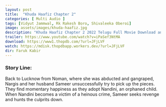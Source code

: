 ```yaml
---
layout: post
title:  "Khuda Haafiz Chapter 2"
categories: [ Multi Audio ]
tags: [Vidyut Jammwal, Rk Rakesh Boro, Shivaleeka Oberoi]
image: assets/images/khuda-haafiz.jpg
description: "Khuda Haafiz Chapter 2 2022 Telugu Full Movie Download and watch online 720p low file size 500 mb."
trailer: https://www.youtube.com/watch?v=iPaSef3NtMA
download: https://www1.thopdb.com/?url=JFjLVF
watch: https://mdisk.thopdbapp.workers.dev/?url=JFjLVF
dir: Faruk Kabir
---
```


### Story Line:
Back to Lucknow from Noman, where she was abducted and gangraped, Nargis and her husband Sameer unsuccessfully try to pick up the pieces. They find momentary happiness as they adopt Nandini, an orphaned child. When Nandini becomes a victim of a heinous crime, Sameer seeks revenge and hunts the culprits down.